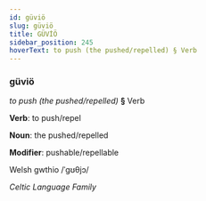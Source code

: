 ```yaml
---
id: güviö
slug: güviö
title: GÜVİÖ
sidebar_position: 245
hoverText: to push (the pushed/repelled) § Verb
---
```


### güviö

*to push (the pushed/repelled)* **§** Verb

**Verb**: to push/repel

**Noun**: the pushed/repelled

**Modifier**: pushable/repellable

Welsh gwthio /ˈɡʊθjɔ/

*Celtic Language Family*